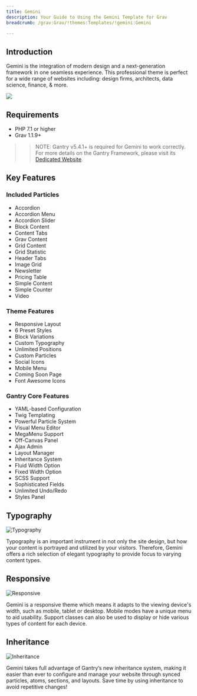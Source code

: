 ```yaml
---
title: Gemini
description: Your Guide to Using the Gemini Template for Grav
breadcrumb: /grav:Grav/!themes:Templates/!gemini:Gemini

---
```


Introduction
-----

Gemini is the integration of modern design and a next-generation framework in one seamless experience. This professional theme is perfect for a wide range of websites including: design firms, architects, data science, finance, & more.

![](assets/gemini.jpeg)

Requirements
-----

* PHP 7.1 or higher
* Grav 1.1.9+

>> NOTE: Gantry v5.4.1+ is required for Gemini to work correctly. For more details on the Gantry Framework, please visit its [Dedicated Website](http://gantry.org).

Key Features
-----

### Included Particles

* Accordion
* Accordion Menu
* Accordion Slider
* Block Content
* Content Tabs
* Grav Content
* Grid Content
* Grid Statistic
* Header Tabs
* Image Grid
* Newsletter
* Pricing Table
* Simple Content
* Simple Counter
* Video 

### Theme Features

* Responsive Layout
* 6 Preset Styles
* Block Variations
* Custom Typography
* Unlimited Positions
* Custom Particles
* Social Icons
* Mobile Menu
* Coming Soon Page
* Font Awesome Icons 

### Gantry Core Features

* YAML-based Configuration
* Twig Templating
* Powerful Particle System
* Visual Menu Editor
* MegaMenu Support
* Off-Canvas Panel
* Ajax Admin
* Layout Manager
* Inheritance System
* Fluid Width Option
* Fixed Width Option
* SCSS Support
* Sophisticated Fields
* Unlimited Undo/Redo
* Styles Panel

## Typography

![Typography](ft-2.jpg)

Typography is an important instrument in not only the site design, but how your content is portrayed and utilized by your visitors. Therefore, Gemini offers a rich selection of elegant typography to provide focus to varying content types.

## Responsive

![Responsive](ft-3.jpg)

Gemini is a responsive theme which means it adapts to the viewing device's width, such as mobile, tablet or desktop. Mobile modes have a unique menu to aid usability. Support classes can also be used to display or hide various types of content for each device.

## Inheritance

![Inheritance](ft-4.jpg)

Gemini takes full advantage of Gantry’s new inheritance system, making it easier than ever to configure and manage your website through synced particles, atoms, sections, and layouts. Save time by using inheritance to avoid repetitive changes!
